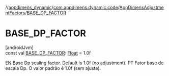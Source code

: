 //[appdimens_dynamic](../../../index.md)/[com.appdimens.dynamic.code](../index.md)/[AppDimensAdjustmentFactors](index.md)/[BASE_DP_FACTOR](-b-a-s-e_-d-p_-f-a-c-t-o-r.md)

# BASE_DP_FACTOR

[androidJvm]\
const val [BASE_DP_FACTOR](-b-a-s-e_-d-p_-f-a-c-t-o-r.md): [Float](https://kotlinlang.org/api/core/kotlin-stdlib/kotlin/-float/index.html) = 1.0f

EN Base Dp scaling factor. Default is 1.0f (no adjustment). PT Fator base de escala Dp. O valor padrão é 1.0f (sem ajuste).